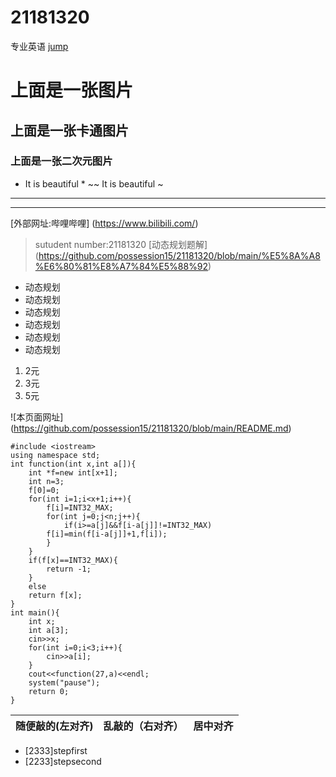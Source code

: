 # 21181320
专业英语
[jump](https://github.com/possession15/21181320/blob/main/%E9%A3%8E%E7%81%B5%E7%8E%89%E7%A7%80.png)
# 上面是一张图片
## 上面是一张卡通图片
### 上面是一张二次元图片
* It is beautiful *
~~ It is beautiful ~


---
---

[外部网址:哔哩哔哩]
(https://www.bilibili.com/)



>sutudent number:21181320
[动态规划题解]
(https://github.com/possession15/21181320/blob/main/%E5%8A%A8%E6%80%81%E8%A7%84%E5%88%92)

* 动态规划
* 动态规划
* 动态规划
 * 动态规划
 * 动态规划
 * 动态规划
1. 2元
2. 3元
3. 5元

![本页面网址]
(https://github.com/possession15/21181320/blob/main/README.md)

```
#include <iostream>
using namespace std;
int function(int x,int a[]){
    int *f=new int[x+1];
    int n=3;
    f[0]=0;
    for(int i=1;i<x+1;i++){
        f[i]=INT32_MAX;
        for(int j=0;j<n;j++){
            if(i>=a[j]&&f[i-a[j]]!=INT32_MAX)
        f[i]=min(f[i-a[j]]+1,f[i]);
        }
    }
    if(f[x]==INT32_MAX){
        return -1;
    }
    else 
    return f[x];
}
int main(){
    int x;
    int a[3];
    cin>>x;
    for(int i=0;i<3;i++){
        cin>>a[i];
    }
    cout<<function(27,a)<<endl;
    system("pause");
    return 0;
}
```
    
    
    
| 随便敲的(左对齐) | 乱敲的（右对齐） | 居中对齐 |
| :-----| ----: | :----: |


* [2333]stepfirst
* [2233]stepsecond
